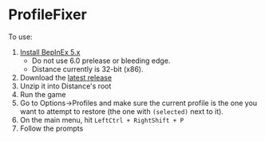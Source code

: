 # ProfileFixer

To use:

1. [Install BepInEx 5.x](https://docs.bepinex.dev/articles/user_guide/installation/index.html)
    * Do not use 6.0 prelease or bleeding edge.
	* Distance currently is 32-bit (x86).
2. Download the [latest release](https://github.com/Californ1a/ProfileFixer/releases/latest)
3. Unzip it into Distance's root
4. Run the game
5. Go to Options->Profiles and make sure the current profile is the one you want to attempt to restore (the one with `(selected)` next to it).
5. On the main menu, hit `LeftCtrl + RightShift + P`
6. Follow the prompts